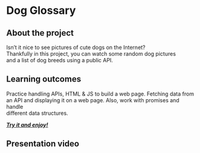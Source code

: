 # Dog Glossary

## About the project
Isn’t it nice to see pictures of cute dogs on the Internet? <br/>
Thankfully in this project, you can watch some random dog pictures <br/> 
and a list of dog breeds using a public API. <br/>

## Learning outcomes
Practice handling APIs, HTML & JS to build a web page. Fetching data from <br/>
an API and displaying it on a web page. Also, work with promises and handle <br/>
different data structures.

[***Try it and enjoy!***](https://hubertoom.github.io/Dog-Glossary/)

## Presentation video